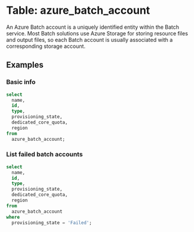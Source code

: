 # Table: azure_batch_account

An Azure Batch account is a uniquely identified entity within the Batch service. Most Batch solutions use Azure Storage for storing resource files and output files, so each Batch account is usually associated with a corresponding storage account.

## Examples

### Basic info

```sql
select
  name,
  id,
  type,
  provisioning_state,
  dedicated_core_quota,
  region
from
  azure_batch_account;
```

### List failed batch accounts

```sql
select
  name,
  id,
  type,
  provisioning_state,
  dedicated_core_quota,
  region
from
  azure_batch_account
where
  provisioning_state = 'Failed';
```
